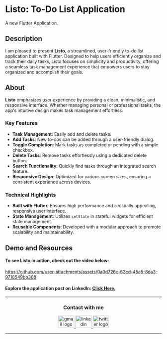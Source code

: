 # Listo: To-Do List Application
A new Flutter Application.


## Description

I am pleased to present **Listo**, a streamlined, user-friendly to-do list application built with Flutter. Designed to help users efficiently organize and track their daily tasks, Listo focuses on simplicity and productivity, offering a seamless task management experience that empowers users to stay organized and accomplish their goals.


## About

**Listo** emphasizes user experience by providing a clean, minimalistic, and responsive interface. Whether managing personal or professional tasks, the app's intuitive design makes task management effortless.


### Key Features

- **Task Management**: Easily add and delete tasks.
- **Add Tasks**: New to-dos can be added through a user-friendly dialog.
- **Toggle Completion**: Mark tasks as completed or pending with a simple checkbox.
- **Delete Tasks**: Remove tasks effortlessly using a dedicated delete button.
- **Search Functionality**: Quickly find tasks through an integrated search feature.
- **Responsive Design**: Optimized for various screen sizes, ensuring a consistent experience across devices.


### Technical Highlights

- **Built with Flutter**: Ensures high performance and a visually appealing, responsive user interface.
- **State Management**: Utilizes `setState` in stateful widgets for efficient state management.
- **Reusable Components**: Developed with a modular approach to promote scalability and maintainability.


## Demo and Resources
#### To see Listo in action, check out the video below:
https://github.com/user-attachments/assets/0a0d726c-63cd-45a5-8da3-9718549bb368


#### Explore the application post on LinkedIn: <a target="_blank" href="*************"> Click Here. </a>

-----

<h3 align="center">
    Contact with me
</h3>

<div align="center">
  <a href="mailto:a7medhanyshokry@gmail.com" target="_blank">
    <img src="https://skillicons.dev/icons?i=gmail&theme=light" width="52" height="40" alt="gmail logo"/> 
  </a>
  <a href="https://www.linkedin.com/in/theahmedhany/" target="_blank">
    <img src="https://skillicons.dev/icons?i=linkedin&theme=dark" width="52" height="40" alt="linkedin logo"/>
  </a>
  <a href="https://x.com/theahmedhany" target="_blank">
    <img src="https://skillicons.dev/icons?i=twitter&theme=dark" width="52" height="40" alt="twitter logo"/>
  </a>
</div>

-----
